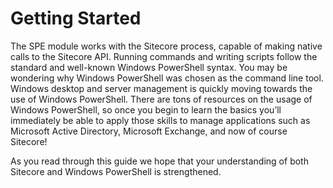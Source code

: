 # Getting Started

The SPE module works with the Sitecore process, capable of making native calls to the Sitecore API. Running commands and writing scripts follow the standard and well-known Windows PowerShell syntax. You may be wondering why Windows PowerShell was chosen as the command line tool. Windows desktop and server management is quickly moving towards the use of Windows PowerShell. There are tons of resources on the usage of Windows PowerShell, so once you begin to learn the basics you’ll immediately be able to apply those skills to manage applications such as Microsoft Active Directory, Microsoft Exchange, and now of course Sitecore!

As you read through this guide we hope that your understanding of both Sitecore and Windows PowerShell is strengthened.
